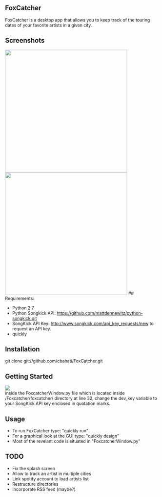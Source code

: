 
## FoxCatcher

FoxCatcher is a desktop app that allows you to keep track of the touring dates of your favorite artists in a given city.

## Screenshots
<img src="http://i.imgur.com/yGb2Lch.png?1" height="400px">
<img src= "http://i.imgur.com/Tsaq9mY.png?1" height="400px">
## Requirements:

 - Python 2.7
 - Python Songkick API: https://github.com/mattdennewitz/python-songkick.git
 - SongKick API Key: http://www.songkick.com/api_key_requests/new to request an API key. 
 - quickly

## Installation

git clone git://github.com/cbahati/FoxCatcher.git

## Getting Started

<img src="http://i.imgur.com/rK7C8i8.png" > <br>
inside the FoxcatcherWindow.py file which is located inside /Foxcatcher/foxcatcher/ directory
at line 32, change the dev_key variable to your SongKick API key enclosed in quotation marks.

## Usage
 - To run FoxCatcher type: "quickly run"
 - For a graphical look at the GUI type: "quickly design"
 - Most of the revelant code is situated in "FoxcatcherWindow.py"

## TODO

 - Fix the splash screen
 - Allow to track an artist in multiple cities
 - Link spotify account to load artists list
 - Restructure directories
 - Incorporate RSS feed (maybe?)
